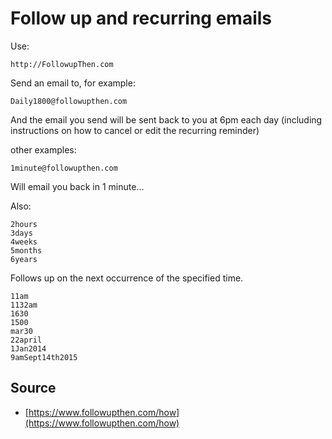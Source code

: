 ﻿# Follow up and recurring emails

Use:

    http://FollowupThen.com

Send an email to, for example:

    Daily1800@followupthen.com

And the email you send will be sent back to you at 6pm each day (including instructions on how to cancel or edit the recurring reminder)

other examples:

    1minute@followupthen.com

Will email you back in 1 minute...

Also:

    2hours
    3days
    4weeks
    5months
    6years

Follows up on the next occurrence of the specified time.

    11am
    1132am
    1630
    1500
    mar30
    22april
    1Jan2014
    9amSept14th2015

## Source

 * [https://www.followupthen.com/how](https://www.followupthen.com/how)